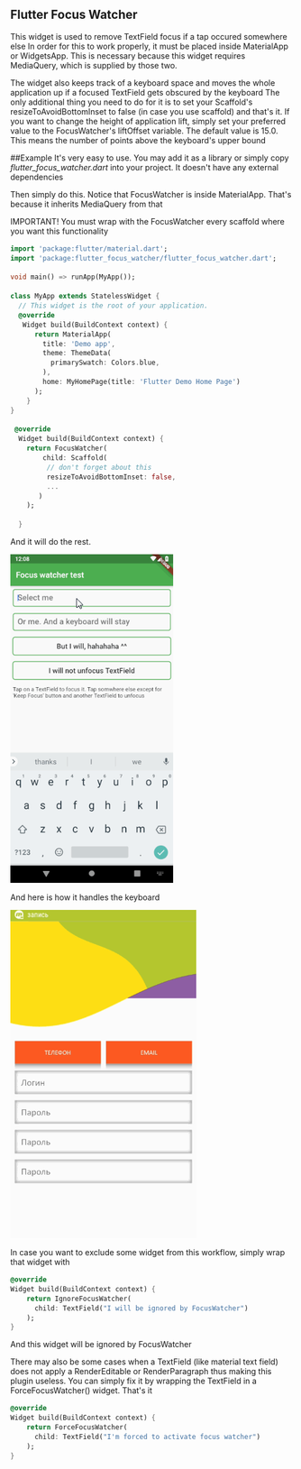 ## Flutter Focus Watcher

This widget is used to remove TextField focus if a tap occured somewhere else
In order for this to work properly, it must be placed inside MaterialApp or
WidgetsApp. This is necessary because this widget requires MediaQuery,
which is supplied by those two.

The widget also keeps track of a keyboard space and moves the whole
application up if a focused TextField gets obscured by the keyboard
The only additional thing you need to do for it is
to set your Scaffold's resizeToAvoidBottomInset to false
(in case you use scaffold) and that's it.
If you want to change the height of application lift, simply set your
preferred value to the FocusWatcher's liftOffset variable.
The default value is 15.0. This means the number of points above the
keyboard's upper bound

##Example
It's very easy to use. You may add it as a library or simply copy 
*flutter_focus_watcher.dart* into your project. It doesn't have any external dependencies

Then simply do this. Notice that FocusWatcher is inside MaterialApp. That's because it inherits
MediaQuery from that 

IMPORTANT! You must wrap with the FocusWatcher every scaffold where you want this functionality

```dart 
import 'package:flutter/material.dart';
import 'package:flutter_focus_watcher/flutter_focus_watcher.dart';

void main() => runApp(MyApp());

class MyApp extends StatelessWidget {
  // This widget is the root of your application.
  @override
   Widget build(BuildContext context) {
      return MaterialApp(
        title: 'Demo app',
        theme: ThemeData(
          primarySwatch: Colors.blue,
        ),
        home: MyHomePage(title: 'Flutter Demo Home Page')
      );
    }
}

 @override
  Widget build(BuildContext context) {
    return FocusWatcher(
        child: Scaffold(
         // don't forget about this
         resizeToAvoidBottomInset: false,
         ...
       )
    );
     
  }

```  
And it will do the rest. 


![alt watcher](https://github.com/caseyryan/images/blob/master/focus_watcher.gif?raw=true)

And here is how it handles the keyboard

![alt keyboard](https://github.com/caseyryan/images/blob/master/keyboard%20avoider.gif?raw=true)


In case you want to exclude some widget from this workflow, simply wrap that widget with 
```dart
@override
Widget build(BuildContext context) {
    return IgnoreFocusWatcher(
      child: TextField("I will be ignored by FocusWatcher")
    );
}
```
And this widget will be ignored by FocusWatcher

There may also be some cases when a TextField (like material text field) 
does not apply a RenderEditable or RenderParagraph thus making this plugin useless. 
You can simply fix it by wrapping the TextField in a ForceFocusWatcher() widget. That's it 

```dart
@override
Widget build(BuildContext context) {
    return ForceFocusWatcher(
      child: TextField("I'm forced to activate focus watcher")
    );
}
```